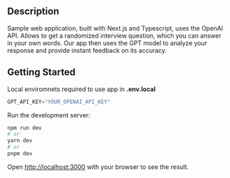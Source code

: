 ## Description
Sample web application, built with Next.js and Typescript, uses the OpenAI API. Allows to get a randomized interview question, which you can answer in your own words. Our app then uses the GPT model to analyze your response and provide instant feedback on its accuracy.
## Getting Started
Local enviromnets required to use app in **.env.local**
```js 
GPT_API_KEY="YOUR_OPENAI_API_KEY"
```

Run the development server:

```bash
npm run dev
# or
yarn dev
# or
pnpm dev
```

Open [http://localhost:3000](http://localhost:3000) with your browser to see the result.

